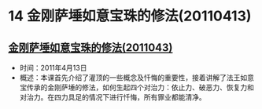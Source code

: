 # 14 金刚萨埵如意宝珠的修法(20110413)

## [金刚萨埵如意宝珠的修法(2011043)](https://www.fohuifayu.com/index.php/huideng-jiangtang/fofa-jianxiu/jingangsaduo-de-xiufa/824-l11052)

- 时间：2011年4月13日
- 概述：本课首先介绍了灌顶的一些概念及忏悔的重要性，接着讲解了法王如意宝传承的金刚萨埵的修法，如何生起四个对治力：依止力、破恶力、恢复力和对治力。在四力具足的情况下进行忏悔，所有罪业都能清净。